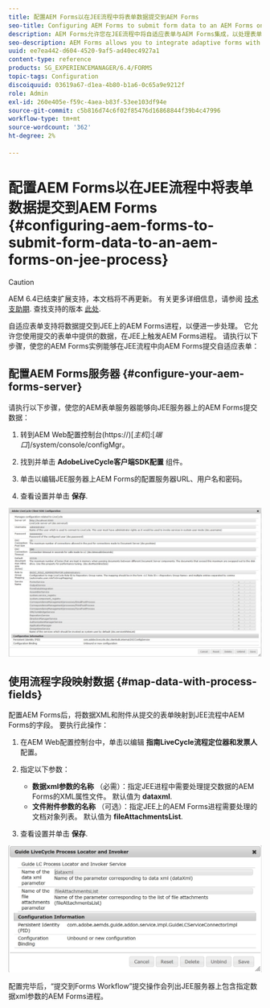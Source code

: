 ```yaml
---
title: 配置AEM Forms以在JEE流程中将表单数据提交到AEM Forms
seo-title: Configuring AEM Forms to submit form data to an AEM Forms on JEE process
description: AEM Forms允许您在JEE流程中将自适应表单与AEM Forms集成，以处理表单数据。
seo-description: AEM Forms allows you to integrate adaptive forms with AEM Forms on JEE processes for processing form data.
uuid: ee7ea442-d604-4520-9af5-ad40ec4927a1
content-type: reference
products: SG_EXPERIENCEMANAGER/6.4/FORMS
topic-tags: Configuration
discoiquuid: 03619a67-d1ea-4b80-b1a6-0c65a9e9212f
role: Admin
exl-id: 260e405e-f59c-4aea-b83f-53ee103df94e
source-git-commit: c5b816d74c6f02f85476d16868844f39b4c47996
workflow-type: tm+mt
source-wordcount: '362'
ht-degree: 2%

---
```


# 配置AEM Forms以在JEE流程中将表单数据提交到AEM Forms {#configuring-aem-forms-to-submit-form-data-to-an-aem-forms-on-jee-process}

>[!CAUTION]
>
>AEM 6.4已结束扩展支持，本文档将不再更新。 有关更多详细信息，请参阅 [技术支助期](https://helpx.adobe.com/cn/support/programs/eol-matrix.html). 查找支持的版本 [此处](https://experienceleague.adobe.com/docs/).

自适应表单支持将数据提交到JEE上的AEM Forms进程，以便进一步处理。 它允许您使用提交的表单中提供的数据，在JEE上触发AEM Forms进程。 请执行以下步骤，使您的AEM Forms实例能够在JEE流程中向AEM Forms提交自适应表单：

## 配置AEM Forms服务器 {#configure-your-aem-forms-server}

请执行以下步骤，使您的AEM表单服务器能够向JEE服务器上的AEM Forms提交数据：

1. 转到AEM Web配置控制台(https://)[*主机*]:[*端口*]/system/console/configMgr。

1. 找到并单击 **AdobeLiveCycle客户端SDK配置** 组件。
1. 单击以编辑JEE服务器上AEM Forms的配置服务器URL、用户名和密码。
1. 查看设置并单击 **保存**.

![AdobeLiveCycle客户端SDK配置](assets/clientsdkconfiguration.jpg)

## 使用流程字段映射数据 {#map-data-with-process-fields}

配置AEM Forms后，将数据XML和附件从提交的表单映射到JEE流程中AEM Forms的字段。 要执行此操作：

1. 在AEM Web配置控制台中，单击以编辑 **指南LiveCycle流程定位器和发票人** 配置。
1. 指定以下参数：

   * **数据xml参数的名称** （必需）：指定JEE进程中需要处理提交数据的AEM Forms的XML属性文件。 默认值为 **dataxml**.
   * **文件附件参数的名称** （可选）：指定JEE上的AEM Forms进程需要处理的文档对象列表。 默认值为 **fileAttachmentsList**.

1. 查看设置并单击 **保存**.

![指南LiveCycle流程定位器和发票人](assets/test3.jpg)

配置完毕后，“提交到Forms Workflow”提交操作会列出JEE服务器上包含指定数据xml参数的AEM Forms进程。
